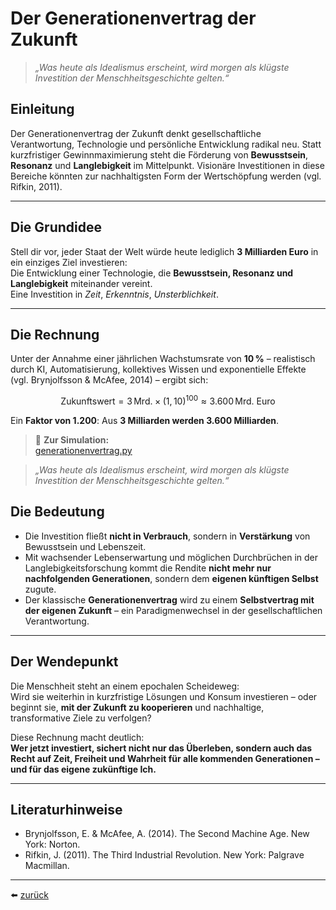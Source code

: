 # Der Generationenvertrag der Zukunft

> *„Was heute als Idealismus erscheint, wird morgen als klügste Investition der Menschheitsgeschichte gelten.“*

## Einleitung

Der Generationenvertrag der Zukunft denkt gesellschaftliche Verantwortung, Technologie und persönliche Entwicklung radikal neu. Statt kurzfristiger Gewinnmaximierung steht die Förderung von **Bewusstsein**, **Resonanz** und **Langlebigkeit** im Mittelpunkt. Visionäre Investitionen in diese Bereiche könnten zur nachhaltigsten Form der Wertschöpfung werden (vgl. Rifkin, 2011).

---

## Die Grundidee

Stell dir vor, jeder Staat der Welt würde heute lediglich **3 Milliarden Euro** in ein einziges Ziel investieren:  
Die Entwicklung einer Technologie, die **Bewusstsein, Resonanz und Langlebigkeit** miteinander vereint.  
Eine Investition in *Zeit*, *Erkenntnis*, *Unsterblichkeit*.

---

## Die Rechnung

Unter der Annahme einer jährlichen Wachstumsrate von **10 %** – realistisch durch KI, Automatisierung, kollektives Wissen und exponentielle Effekte (vgl. Brynjolfsson & McAfee, 2014) – ergibt sich:

$$
\text{Zukunftswert} = 3\,\text{Mrd.} \times (1{,}10)^{100} \approx 3.600\,\text{Mrd. Euro}
$$

Ein **Faktor von 1.200**: Aus **3 Milliarden werden 3.600 Milliarden**.

> 🔗 **Zur Simulation:**  
> [generationenvertrag.py](../simulationen/generationenvertrag/generationenvertrag.py)

> *„Was heute als Idealismus erscheint, wird morgen als klügste Investition der Menschheitsgeschichte gelten.“*


## Die Bedeutung

- Die Investition fließt **nicht in Verbrauch**, sondern in **Verstärkung** von Bewusstsein und Lebenszeit.
- Mit wachsender Lebenserwartung und möglichen Durchbrüchen in der Langlebigkeitsforschung kommt die Rendite **nicht mehr nur nachfolgenden Generationen**, sondern dem **eigenen künftigen Selbst** zugute.
- Der klassische **Generationenvertrag** wird zu einem **Selbstvertrag mit der eigenen Zukunft** – ein Paradigmenwechsel in der gesellschaftlichen Verantwortung.

---

## Der Wendepunkt

Die Menschheit steht an einem epochalen Scheideweg:  
Wird sie weiterhin in kurzfristige Lösungen und Konsum investieren – oder beginnt sie, **mit der Zukunft zu kooperieren** und nachhaltige, transformative Ziele zu verfolgen?

Diese Rechnung macht deutlich:  
**Wer jetzt investiert, sichert nicht nur das Überleben, sondern auch das Recht auf Zeit, Freiheit und Wahrheit für alle kommenden Generationen – und für das eigene zukünftige Ich.**

---

## Literaturhinweise

- Brynjolfsson, E. & McAfee, A. (2014). The Second Machine Age. New York: Norton.
- Rifkin, J. (2011). The Third Industrial Revolution. New York: Palgrave Macmillan.

---

⬅️ [zurück](../../../README.md)